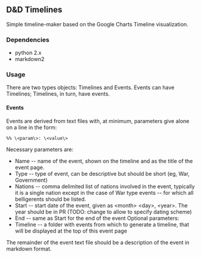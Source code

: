 
## D&D Timelines ##
Simple timeline-maker based on the Google Charts Timeline visualization.

### Dependencies ###
* python 2.x
* markdown2

### Usage ###
There are two types objects: Timelines and Events. Events can have Timelines;
Timelines, in turn, have events. 

#### Events ####
Events are derived from text files with, at minimum, parameters give alone
on a line in the form:

    %% \<param\>: \<value\>

Necessary parameters are:
* Name -- name of the event, shown on the timeline and as the title of the event
  page.
* Type -- type of event, can be descriptive but should be short (eg, War, 
  Government)
* Nations -- comma delimited list of nations involved in the event, typically 
  it is a single nation except in the case of War type events -- for which all 
  belligerents should be listed.
* Start -- start date of the event, given as \<month\> \<day\>, \<year\>. The year 
  should be in PR (TODO: change to allow to specify dating scheme)
* End -- same as Start for the end of the event
Optional parameters:
* Timeline -- a folder with events from which to generate a timeline, that will 
  be displayed at the top of this event page

The remainder of the event text file should be a description of the event in 
markdown format.
